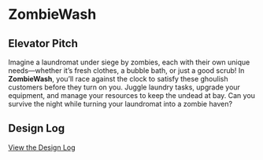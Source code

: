 # ZombieWash

## Elevator Pitch
Imagine a laundromat under siege by zombies, each with their own unique needs—whether it’s fresh clothes, a bubble bath, or just a good scrub! In **ZombieWash**, you’ll race against the clock to satisfy these ghoulish customers before they turn on you. Juggle laundry tasks, upgrade your equipment, and manage your resources to keep the undead at bay. Can you survive the night while turning your laundromat into a zombie haven?

## Design Log
[View the Design Log](https://docs.google.com/document/d/1ngB2n1tdwIV2Su68CRj15Jv21FJY2pKjIgycJzf-dCo/edit?usp=sharing)
